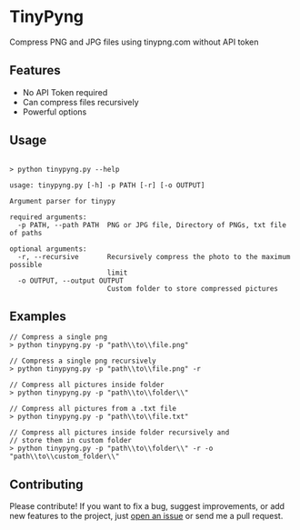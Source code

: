 # TinyPyng
Compress PNG and JPG files using tinypng.com without API token

## Features
- No API Token required
- Can compress files recursively
- Powerful options

## Usage
```console

> python tinypyng.py --help

usage: tinypyng.py [-h] -p PATH [-r] [-o OUTPUT]

Argument parser for tinypy

required arguments:
  -p PATH, --path PATH  PNG or JPG file, Directory of PNGs, txt file of paths

optional arguments:
  -r, --recursive       Recursively compress the photo to the maximum possible
                        limit
  -o OUTPUT, --output OUTPUT
                        Custom folder to store compressed pictures
```

## Examples
```console
// Compress a single png
> python tinypyng.py -p "path\\to\\file.png"

// Compress a single png recursively
> python tinypyng.py -p "path\\to\\file.png" -r

// Compress all pictures inside folder
> python tinypyng.py -p "path\\to\\folder\\"

// Compress all pictures from a .txt file
> python tinypyng.py -p "path\\to\\file.txt"

// Compress all pictures inside folder recursively and
// store them in custom folder
> python tinypyng.py -p "path\\to\\folder\\" -r -o "path\\to\\custom_folder\\"
```
## Contributing
Please contribute! If you want to fix a bug, suggest improvements, or add new features to the project, just [open an issue](https://github.com/elmoiv/tinypyng/issues) or send me a pull request.
